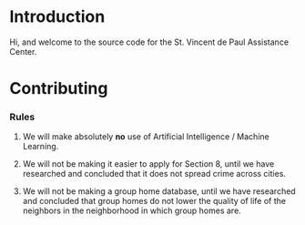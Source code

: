 # Introduction

Hi, and welcome to the source code for the St. Vincent de Paul Assistance Center.

# Contributing

### Rules

1. We will make absolutely **no** use of Artificial Intelligence / Machine Learning. 

2. We will not be making it easier to apply for Section 8, until we have researched and concluded that it does not spread crime across cities.

3. We will not be making a group home database, until we have researched and concluded that group homes do not lower the quality of life of the neighbors in the neighborhood in which group homes are.